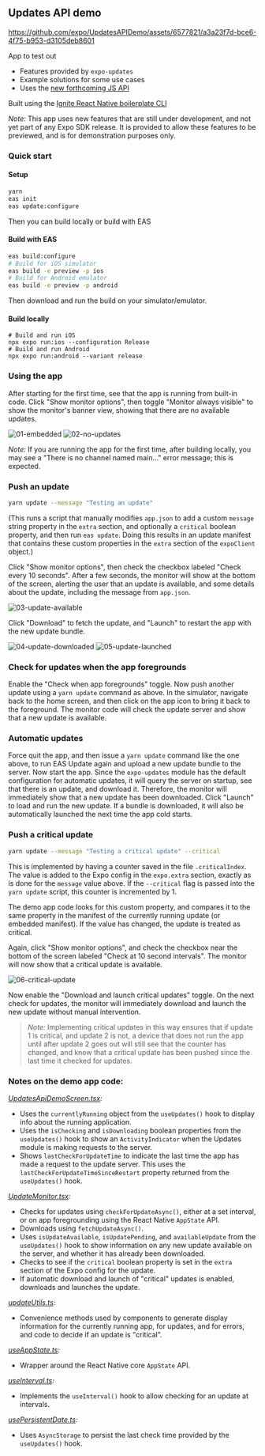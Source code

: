 ## Updates API demo

https://github.com/expo/UpdatesAPIDemo/assets/6577821/a3a23f7d-bce6-4f75-b953-d3105deb8601

App to test out

- Features provided by `expo-updates`
- Example solutions for some use cases
- Uses the [new forthcoming JS API](https://docs.expo.dev/versions/unversioned/sdk/updates/#useupdates)

Built using the [Ignite React Native boilerplate CLI](https://github.com/infinitered/ignite)

_Note:_ This app uses new features that are still under development, and not yet part of any Expo SDK release. It is provided to allow these features to be previewed, and is for demonstration purposes only.

### Quick start

#### Setup

```bash
yarn
eas init
eas update:configure
```

Then you can build locally or build with EAS

#### Build with EAS

```bash
eas build:configure
# Build for iOS simulator
eas build -e preview -p ios
# Build for Android emulator
eas build -e preview -p android
```

Then download and run the build on your simulator/emulator.

#### Build locally

```
# Build and run iOS
npx expo run:ios --configuration Release
# Build and run Android
npx expo run:android --variant release
```

### Using the app

After starting for the first time, see that the app is running from built-in code. Click "Show monitor options", then toggle "Monitor always visible" to show the monitor's banner view, showing that there are no available updates.

![01-embedded](./media/01-embedded.png) ![02-no-updates](./media/02-no-updates.png)

_Note:_ If you are running the app for the first time, after building locally, you may see a "There is no channel named main..." error message; this is expected.

### Push an update

```bash
yarn update --message "Testing an update"
```

(This runs a script that manually modifies `app.json` to add a custom `message` string property in the `extra` section, and optionally a `critical` boolean property, and then run `eas update`. Doing this results in an update manifest that contains these custom properties in the `extra` section of the `expoClient` object.)

Click "Show monitor options", then check the checkbox labeled "Check every 10 seconds". After a few seconds, the monitor will show at the bottom of the screen, alerting the user that an update is available, and some details about the update, including the message from `app.json`.

![03-update-available](./media/03-update-available.png)

Click "Download" to fetch the update, and "Launch" to restart the app with the new update bundle.

![04-update-downloaded](./media/04-update-downloaded.png) ![05-update-launched](./media/05-update-launched.png)

### Check for updates when the app foregrounds

Enable the "Check when app foregrounds" toggle. Now push another update using a `yarn update` command as above. In the simulator, navigate back to the home screen, and then click on the app icon to bring it back to the foreground. The monitor code will check the update server and show that a new update is available.

### Automatic updates

Force quit the app, and then issue a `yarn update` command like the one above, to run EAS Update again and upload a new update bundle to the server. Now start the app. Since the `expo-updates` module has the default configuration for automatic updates, it will query the server on startup, see that there is an update, and download it. Therefore, the monitor will immediately show that a new update has been downloaded. Click "Launch" to load and run the new update. If a bundle is downloaded, it will also be automatically launched the next time the app cold starts.

### Push a critical update

```bash
yarn update --message "Testing a critical update" --critical
```

This is implemented by having a counter saved in the file `.criticalIndex`. The value is added to the Expo config in the `expo.extra` section, exactly as is done for the `message` value above. If the `--critical` flag is passed into the `yarn update` script, this counter is incremented by 1.

The demo app code looks for this custom property, and compares it to the same property in the manifest of the currently running update (or embedded manifest). If the value has changed, the update is treated as critical.

Again, click "Show monitor options", and check the checkbox near the bottom of the screen labeled "Check at 10 second intervals".
The monitor will now show that a critical update is available.

![06-critical-update](./media/06-critical-update.png)

Now enable the "Download and launch critical updates" toggle. On the next check for updates, the monitor will immediately download and launch the new update without manual intervention.

> _Note:_ Implementing critical updates in this way ensures that if update 1 is critical, and update 2 is not, a device that does not run the app until after update 2 goes out will still see that the counter has changed, and know that a critical update has been pushed since the last time it checked for updates.

### Notes on the demo app code:

_[UpdatesApiDemoScreen.tsx](./app/screens/UpdatesApiDemoScreen.tsx):_

- Uses the `currentlyRunning` object from the `useUpdates()` hook to display info about the running application.
- Uses the `isChecking` and `isDownloading` boolean properties from the `useUpdates()` hook to show an `ActivityIndicator` when the Updates module is making requests to the server.
- Shows `lastCheckForUpdateTime` to indicate the last time the app has made a request to the update server. This uses the `lastCheckForUpdateTimeSinceRestart` property returned from the `useUpdates()` hook.

_[UpdateMonitor.tsx](./app/components/UpdateMonitor.tsx):_

- Checks for updates using `checkForUpdateAsync()`, either at a set interval, or on app foregrounding using the React Native `AppState` API.
- Downloads using `fetchUpdateAsync()`.
- Uses `isUpdateAvailable`, `isUpdatePending`, and `availableUpdate` from the `useUpdates()` hook to show information on any new update available on the server, and whether it has already been downloaded.
- Checks to see if the `critical` boolean property is set in the `extra` section of the Expo config for the update.
- If automatic download and launch of "critical" updates is enabled, downloads and launches the update.

_[updateUtils.ts](./app/utils/updates/updateUtils.ts):_

- Convenience methods used by components to generate display information for the currently running app, for updates, and for errors, and code to decide if an update is "critical".

_[useAppState.ts](./app/utils/updates/useAppState.ts):_

- Wrapper around the React Native core `AppState` API.

_[useInterval.ts](./app/utils/updates/useInterval.ts):_

- Implements the `useInterval()` hook to allow checking for an update at intervals.

_[usePersistentDate.ts](./app/utils/updates/usePersistentDate.ts):_

- Uses `AsyncStorage` to persist the last check time provided by the `useUpdates()` hook.
